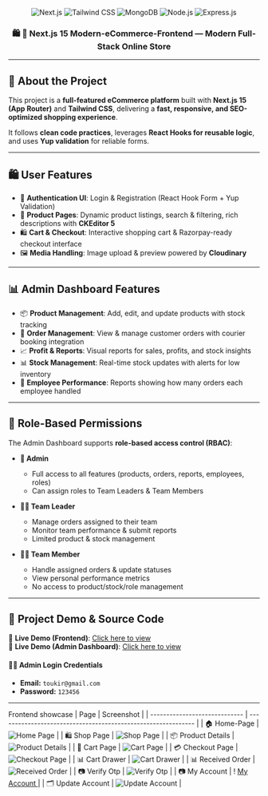 <div align="center">

![Next.js](https://img.shields.io/badge/Next.js-000000?style=for-the-badge&logo=nextdotjs&logoColor=white)
![Tailwind CSS](https://img.shields.io/badge/Tailwind_CSS-38B2AC?style=for-the-badge&logo=tailwindcss&logoColor=white)
![MongoDB](https://img.shields.io/badge/MongoDB-47A248?style=for-the-badge&logo=mongodb&logoColor=white)
![Node.js](https://img.shields.io/badge/Node.js-339933?style=for-the-badge&logo=nodedotjs&logoColor=white)
![Express.js](https://img.shields.io/badge/Express.js-000000?style=for-the-badge&logo=express&logoColor=white)

<h3 align="center">🛍️ 🛒 Next.js 15 Modern-eCommerce-Frontend — Modern Full-Stack Online Store</h3>
</div>

---

## 📖 About the Project

This project is a **full-featured eCommerce platform** built with **Next.js 15 (App Router)** and **Tailwind CSS**, delivering a **fast, responsive, and SEO-optimized shopping experience**.

It follows **clean code practices**, leverages **React Hooks for reusable logic**, and uses **Yup validation** for reliable forms.

---

## 🛍️ User Features

- 🔐 **Authentication UI**: Login & Registration (React Hook Form + Yup Validation)
- 🛒 **Product Pages**: Dynamic product listings, search & filtering, rich descriptions with **CKEditor 5**
- 🛍️ **Cart & Checkout**: Interactive shopping cart & Razorpay-ready checkout interface
- 🖼️ **Media Handling**: Image upload & preview powered by **Cloudinary**

---

## 📊 Admin Dashboard Features

- 📦 **Product Management**: Add, edit, and update products with stock tracking
- 📑 **Order Management**: View & manage customer orders with courier booking integration
- 📈 **Profit & Reports**: Visual reports for sales, profits, and stock insights
- 📊 **Stock Management**: Real-time stock updates with alerts for low inventory
- 👥 **Employee Performance**: Reports showing how many orders each employee handled

---

## 🔑 Role-Based Permissions

The Admin Dashboard supports **role-based access control (RBAC)**:

- **👑 Admin**

  - Full access to all features (products, orders, reports, employees, roles)
  - Can assign roles to Team Leaders & Team Members

- **🧑‍💼 Team Leader**

  - Manage orders assigned to their team
  - Monitor team performance & submit reports
  - Limited product & stock management

- **👨‍🔧 Team Member**
  - Handle assigned orders & update statuses
  - View personal performance metrics
  - No access to product/stock/role management

---

## 🔗 Project Demo & Source Code

🚀 **Live Demo (Frontend)**: [Click here to view](https://naviforce.com.bd/)  
🚀 **Live Demo (Admin Dashboard)**: [Click here to view](https://bikretabm.myei.app/)

#### 🧑‍💻 Admin Login Credentials

- **Email:** `toukir@gmail.com`
- **Password:** `123456`

---

Frontend showcase
| Page | Screenshot |
| ----------------------------- | ------------------------------------------------------------- |
| 🏠 Home-Page | ![Home Page](./asstes/screenshot/home.png) |
| 🛍️ Shop Page | ![Shop Page](./asstes/screenshot/category.png) |
| 📦 Product Details | ![Product Details](./asstes/screenshot/productDetails.png) |
| 🛒 Cart Page | ![Cart Page](./asstes/screenshot/shopCart.JPG) |
| 💳 Checkout Page | ![Checkout Page](./asstes/screenshot/checkout.png) |
| 📊 Cart Drawer | ![Cart Drawer](./asstes/screenshot/cartDrawer.png) |
| 📊 Received Order | ![Received Order](./asstes/screenshot/recivedOrder.png) |
| 📷 Verify Otp | ![Verify Otp ](./asstes/screenshot/otp.png) |
| 📷 My Account | ! [My Account ](./asstes/screenshot/myAccount.png) |
| 🗂️ Update Account | ![Update Account](./asstes/screenshot/updateAccount.png) |
